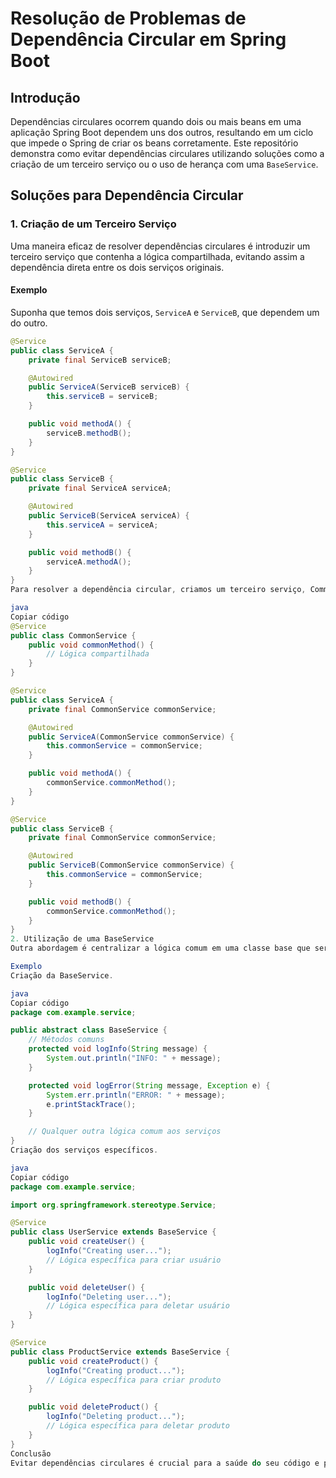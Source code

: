 # Resolução de Problemas de Dependência Circular em Spring Boot

## Introdução

Dependências circulares ocorrem quando dois ou mais beans em uma aplicação Spring Boot dependem uns dos outros, resultando em um ciclo que impede o Spring de criar os beans corretamente. Este repositório demonstra como evitar dependências circulares utilizando soluções como a criação de um terceiro serviço ou o uso de herança com uma `BaseService`.

## Soluções para Dependência Circular

### 1. Criação de um Terceiro Serviço

Uma maneira eficaz de resolver dependências circulares é introduzir um terceiro serviço que contenha a lógica compartilhada, evitando assim a dependência direta entre os dois serviços originais.

#### Exemplo

Suponha que temos dois serviços, `ServiceA` e `ServiceB`, que dependem um do outro.

```java
@Service
public class ServiceA {
    private final ServiceB serviceB;

    @Autowired
    public ServiceA(ServiceB serviceB) {
        this.serviceB = serviceB;
    }

    public void methodA() {
        serviceB.methodB();
    }
}

@Service
public class ServiceB {
    private final ServiceA serviceA;

    @Autowired
    public ServiceB(ServiceA serviceA) {
        this.serviceA = serviceA;
    }

    public void methodB() {
        serviceA.methodA();
    }
}
Para resolver a dependência circular, criamos um terceiro serviço, CommonService.

java
Copiar código
@Service
public class CommonService {
    public void commonMethod() {
        // Lógica compartilhada
    }
}

@Service
public class ServiceA {
    private final CommonService commonService;

    @Autowired
    public ServiceA(CommonService commonService) {
        this.commonService = commonService;
    }

    public void methodA() {
        commonService.commonMethod();
    }
}

@Service
public class ServiceB {
    private final CommonService commonService;

    @Autowired
    public ServiceB(CommonService commonService) {
        this.commonService = commonService;
    }

    public void methodB() {
        commonService.commonMethod();
    }
}
2. Utilização de uma BaseService
Outra abordagem é centralizar a lógica comum em uma classe base que será estendida pelos serviços específicos.

Exemplo
Criação da BaseService.

java
Copiar código
package com.example.service;

public abstract class BaseService {
    // Métodos comuns
    protected void logInfo(String message) {
        System.out.println("INFO: " + message);
    }

    protected void logError(String message, Exception e) {
        System.err.println("ERROR: " + message);
        e.printStackTrace();
    }

    // Qualquer outra lógica comum aos serviços
}
Criação dos serviços específicos.

java
Copiar código
package com.example.service;

import org.springframework.stereotype.Service;

@Service
public class UserService extends BaseService {
    public void createUser() {
        logInfo("Creating user...");
        // Lógica específica para criar usuário
    }

    public void deleteUser() {
        logInfo("Deleting user...");
        // Lógica específica para deletar usuário
    }
}

@Service
public class ProductService extends BaseService {
    public void createProduct() {
        logInfo("Creating product...");
        // Lógica específica para criar produto
    }

    public void deleteProduct() {
        logInfo("Deleting product...");
        // Lógica específica para deletar produto
    }
}
Conclusão
Evitar dependências circulares é crucial para a saúde do seu código e para garantir que sua aplicação Spring Boot funcione corretamente. Utilizando a criação de um terceiro serviço ou a herança de uma BaseService, você pode resolver problemas de dependência circular de maneira eficaz.
